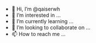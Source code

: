 - 👋 Hi, I’m @qaiserwh
- 👀 I’m interested in ...
- 🌱 I’m currently learning ...
- 💞️ I’m looking to collaborate on ...
- 📫 How to reach me ...

<!---
qaiserwh/qaiserwh is a ✨ special ✨ repository because its `README.md` (this file) appears on your GitHub profile.
You can click the Preview link to take a look at your changes.
--->

